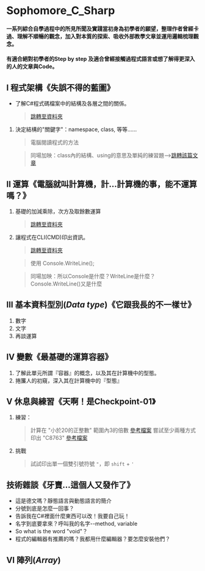 # Sophomore_C_Sharp

#### 一系列綜合自學過程中的所見所聞及實踐當初身為初學者的願望，整理作者曾經卡過、理解不順暢的觀念，加入對本質的探索、吸收外部教學文章並運用邏輯梳理觀念。
#### 有適合絕對初學者的Step by step 及適合曾經接觸過程式語言或想了解得更深入的人的文章與Code。

## Ⅰ 程式架構《失誤不得的藍圖》

- 了解C#程式碼檔案中的結構及各層之間的關係。
    > [跳轉至資料夾](https://github.com/sushi3085/Sophomore_C_Sharp/tree/main/%E2%85%A0%E7%A8%8B%E5%BC%8F%E6%9E%B6%E6%A7%8B "結構的'關鍵字'")

1. 決定結構的"關鍵字"：namespace, class, 等等......
    > 電腦閱讀程式的方法

    > 同場加映：class內的結構、using的意思及單純的練習題-->[跳轉該篇文章](http://www.google.com "註解")

## Ⅱ 運算《電腦就叫計算機，計...計算機的事，能不運算嗎？》

1. 基礎的加減乘除，次方及取餘數運算
    > [跳轉至資料夾]( "四則運算")

2. 讓程式在CLI(CMD)印出資訊。 
    > [跳轉至資料夾]( "CMD_PRINT")

    > 使用 Console.WriteLine();

    > 同場加映：所以Console是什麼？WriteLine是什麼？Console.WriteLine()又是什麼

## Ⅲ 基本資料型別(_Data type_)《它跟我長的不一樣ㄝ》

1. 數字
2. 文字
3. 再談運算

## Ⅳ 變數《最基礎的運算容器》

1. 了解此單元所謂『容器』的概念，以及其在計算機中的型態。
2. 捲簾人的初窺，深入其在計算機中的『型態』

## Ⅴ 休息與練習《天啊！是Checkpoint-01》

1. 練習：
    > 計算在 "小於20的正整數" 範圍內3的倍數 [參考檔案]("solution")
    > 嘗試至少兩種方式印出 "C8763" [參考檔案]("solution")

2. 挑戰
    > 試試印出單一個雙引號符號 `"`，即 `shift` + `'`

## 技術雜談《牙賣...這個人又發作了》
- 這是德文嗎？靜態語言與動態語言的簡介
- 分號到底是怎麼一回事？
- 告訴我在C#裡面什麼東西可以改！我要自己玩！
- 名字到底要拿來？呼叫我的名字--method, variable
- So what is the word "void"？
- 程式的編輯器有推薦的嗎？我都用什麼編輯器？要怎麼安裝他們？

## Ⅵ 陣列(_Array_)

